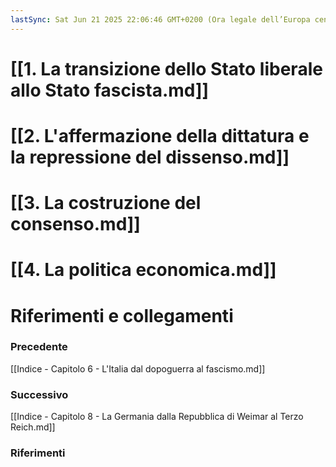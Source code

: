 ```yaml
---
lastSync: Sat Jun 21 2025 22:06:46 GMT+0200 (Ora legale dell’Europa centrale)
---
```

# [[1. La transizione dello Stato liberale allo Stato fascista.md]]

# [[2. L'affermazione della dittatura e la repressione del dissenso.md]]

# [[3. La costruzione del consenso.md]]

# [[4. La politica economica.md]]


# Riferimenti e collegamenti
### Precedente
[[Indice - Capitolo 6 - L'Italia dal dopoguerra al fascismo.md]]

### Successivo
[[Indice - Capitolo 8 - La Germania dalla Repubblica di Weimar al Terzo Reich.md]]

### Riferimenti
